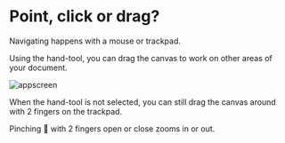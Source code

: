 # Point, click or drag?

Navigating happens with a mouse or trackpad.

Using the hand-tool, you can drag the canvas to work on other areas of your document.

![appscreen](https://chilipublishdocs.imgix.net/GraFx_studio/ui_top_hand.png?h=200)

When the hand-tool is not selected, you can still drag the canvas around with 2 fingers on the trackpad.

Pinching 🤏 with 2 fingers open or close zooms in or out.